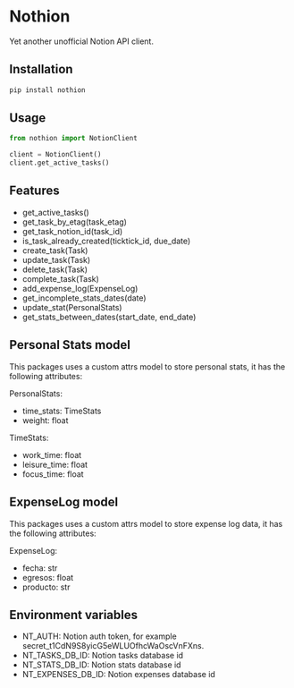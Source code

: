# Nothion
Yet another unofficial Notion API client.

## Installation
```bash
pip install nothion
```

## Usage
```python
from nothion import NotionClient

client = NotionClient()
client.get_active_tasks()
```

## Features
- get_active_tasks()
- get_task_by_etag(task_etag)
- get_task_notion_id(task_id)
- is_task_already_created(ticktick_id, due_date)
- create_task(Task)
- update_task(Task)
- delete_task(Task)
- complete_task(Task)
- add_expense_log(ExpenseLog)
- get_incomplete_stats_dates(date)
- update_stat(PersonalStats)
- get_stats_between_dates(start_date, end_date)


## Personal Stats model
This packages uses a custom attrs model to store personal stats, it has the following attributes:

PersonalStats:
- time_stats: TimeStats
- weight: float

TimeStats:
- work_time: float
- leisure_time: float
- focus_time: float

## ExpenseLog model
This packages uses a custom attrs model to store expense log data, it has the following attributes:

ExpenseLog:
- fecha: str
- egresos: float
- producto: str

## Environment variables

- NT_AUTH: Notion auth token, for example secret_t1CdN9S8yicG5eWLUOfhcWaOscVnFXns.
- NT_TASKS_DB_ID: Notion tasks database id
- NT_STATS_DB_ID: Notion stats database id
- NT_EXPENSES_DB_ID: Notion expenses database id
